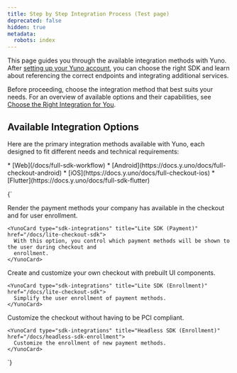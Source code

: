 ```yaml
---
title: Step by Step Integration Process (Test page)
deprecated: false
hidden: true
metadata:
  robots: index
---
```

This page guides you through the available integration methods with Yuno. After [setting up your Yuno account](doc:step-1-set-up-your-account), you can choose the right SDK and learn about referencing the correct endpoints and integrating additional services.

Before proceeding, choose the integration method that best suits your needs. For an overview of available options and their capabilities, see [Choose the Right Integration for You](doc:choose-the-right-integration-for-you).

## Available Integration Options

Here are the primary integration methods available with Yuno, each designed to fit different needs and technical requirements:

<Cards columns={4}>
  <Card title="Full SDK" href="/docs/full-sdk-workflow" icon="fa-code">
    * [Web](/docs/full-sdk-workflow)
    * [Android](https://docs.y.uno/docs/full-checkout-android)
    * [iOS](https://docs.y.uno/docs/full-checkout-ios)
    * [Flutter](https://docs.y.uno/docs/full-sdk-flutter)
  </Card>

  <Card title="Lite SDK (Payment)" href="/docs/the-ultimate-checkout-lite" icon="fa-code" />

  <Card title="Lite SDK (Enrollment)" href="/docs/enrollment-lite" icon="fa-code" />

  <Card title="Secure Fields" href="/docs/secure-fields" icon="fa-code" />

  <Card title="Headless SDK (Payment)" href="/docs/headless-sdk-integration" icon="fa-code" />

  <Card title="Headless SDK (Enrollment)" href="/docs/headless-sdk-enrollment-steps" icon="fa-code" />

  <Card title="Direct Workflow" href="/docs/direct-flow" icon="fa-code" />
</Cards>

<HTMLBlock>{`
<Shelf classname="cards_container">
  <div class="first_row">
    <YunoCard type="sdk-integrations" title="Full SDK" href="/docs/full-checkout-sdk">
      Render the payment methods your company has available in the checkout and for user enrollment.
    </YunoCard>

    <YunoCard type="sdk-integrations" title="Lite SDK (Payment)" href="/docs/lite-checkout-sdk">
      With this option, you control which payment methods will be shown to the user during checkout and
      enrollment.
    </YunoCard>
  </div>

  <div class="second_row">
    <YunoCard type="sdk-integrations" title="Secure Fields (Payment - Enrollment)" href="/docs/secure-fields-checkout-sdk">
      Create and customize your own checkout with prebuilt UI components.
    </YunoCard>

    <YunoCard type="sdk-integrations" title="Lite SDK (Enrollment)" href="/docs/lite-checkout-sdk">
      Simplify the user enrollment of payment methods.
    </YunoCard>
  </div>

  <div class="third_row">
    <YunoCard type="sdk-integrations" title="Headless SDK (Payment)" href="/docs/headless-sdk-payment">
      Customize the checkout without having to be PCI compliant.
    </YunoCard>

    <YunoCard type="sdk-integrations" title="Headless SDK (Enrollment)" href="/docs/headless-sdk-enrollment">
      Customize the enrollment of new payment methods.
    </YunoCard>
  </div>
</Shelf>
`}</HTMLBlock>